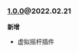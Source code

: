 ### [1.0.0](https://github.com/tencentyun/cloudgame-js-sdk/releases/tag/v1.1.3)@2022.02.21

**新增**

- 虚拟摇杆插件

